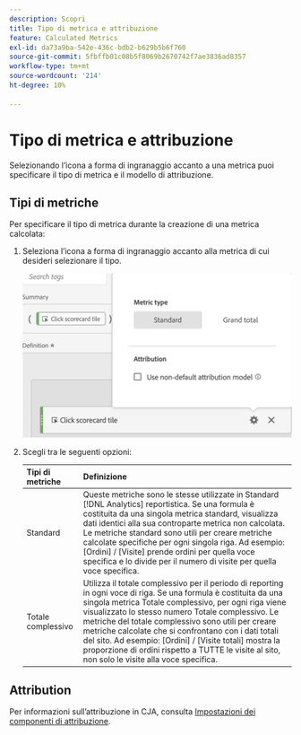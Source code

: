 ```yaml
---
description: Scopri
title: Tipo di metrica e attribuzione
feature: Calculated Metrics
exl-id: da73a9ba-542e-436c-bdb2-b629b5b6f760
source-git-commit: 5fbffb01c08b5f8069b2670742f7ae3836ad8357
workflow-type: tm+mt
source-wordcount: '214'
ht-degree: 10%

---
```


# Tipo di metrica e attribuzione

Selezionando l’icona a forma di ingranaggio accanto a una metrica puoi specificare il tipo di metrica e il modello di attribuzione.

## Tipi di metriche

Per specificare il tipo di metrica durante la creazione di una metrica calcolata:

1. Seleziona l’icona a forma di ingranaggio accanto alla metrica di cui desideri selezionare il tipo.

   ![](assets/cm_type_alloc.png)

1. Scegli tra le seguenti opzioni:

   | Tipi di metriche | Definizione |
   |---|---|
   | Standard | Queste metriche sono le stesse utilizzate in Standard [!DNL Analytics] reportistica. Se una formula è costituita da una singola metrica standard, visualizza dati identici alla sua controparte metrica non calcolata. Le metriche standard sono utili per creare metriche calcolate specifiche per ogni singola riga. Ad esempio: [Ordini] / [Visite] prende ordini per quella voce specifica e lo divide per il numero di visite per quella voce specifica. |
   | Totale complessivo | Utilizza il totale complessivo per il periodo di reporting in ogni voce di riga. Se una formula è costituita da una singola metrica Totale complessivo, per ogni riga viene visualizzato lo stesso numero Totale complessivo. Le metriche del totale complessivo sono utili per creare metriche calcolate che si confrontano con i dati totali del sito. Ad esempio: [Ordini] / [Visite totali] mostra la proporzione di ordini rispetto a TUTTE le visite al sito, non solo le visite alla voce specifica. |

## Attribution

Per informazioni sull’attribuzione in CJA, consulta [Impostazioni dei componenti di attribuzione](/help/data-views/component-settings/attribution.md).
